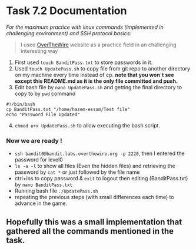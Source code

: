 # Task 7.2 Documentation
*For the maximum practice with linux commands (implemented in challenging environment) and SSH protocol basics:*
> I used [OverTheWire](https://overthewire.org/wargames/bandit/) website as a practice field in an challenging interesting way

1. First used `touch BanditPass.txt`  to store passwords in it.
2. Used `touch UpdatePass.sh` to copy file from git repo to another directory on my machine every time instead of cp.
**note that you won´t see except this README.md as it is the only file committed and push.**
3. Edit bash file by `nano UpdatePass.sh` and getting the final directory to copy to by `pwd` command
```
#!/bin/bash
cp BanditPass.txt "/home/hazem-essam/Test file" 
echo "Password File Updated" 
```
4. `chmod u+x UpdatePass.sh` to allow executing the bash script.

### Now we are ready !
- `ssh bandit0@bandit.labs.overthewire.org -p 2220`, then I entered the password for level0
- `ls -a -l` to show all files (Even the hidden files) and retrieving the password by `cat *` or just followed by the file name
- ctrl+ins to copy password & `exit` to logout then editing (BanditPass.txt) by `nano BanditPass.txt`
- Running bash file `./UpdatePass.sh`
- repeating the previous steps (with small differences each time) to advance in the game.

## Hopefully this was a small implementation that gathered all the commands mentioned in the task.
